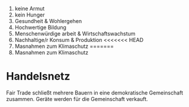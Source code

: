 1. keine Armut
2. kein Hunger
3. Gesundheit & Wohlergehen
4. Hochwertige Bildung
5. Menschenwürdige arbeit & Wirtschaftswachstum
6. Nachhaltige/r Konsum & Produktion
<<<<<<< HEAD
7. Masnahmen zum Klimaschutz
=======
7. Masnahmen zum Klimaschutz

# Handelsnetz

Fair Trade schließt mehrere Bauern in eine demokratische Gemeinschaft zusammen.
Geräte werden für die Gemeinschaft verkauft.
